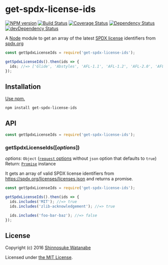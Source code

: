 # get-spdx-license-ids

[![NPM version](https://img.shields.io/npm/v/get-spdx-license-ids.svg)](https://www.npmjs.com/package/get-spdx-license-ids)
[![Build Status](https://travis-ci.org/shinnn/get-spdx-license-ids.svg?branch=master)](https://travis-ci.org/shinnn/get-spdx-license-ids)
[![Coverage Status](https://img.shields.io/coveralls/shinnn/get-spdx-license-ids.svg)](https://coveralls.io/github/shinnn/is-gist-starred?branch=master)
[![Dependency Status](https://david-dm.org/shinnn/get-spdx-license-ids.svg)](https://david-dm.org/shinnn/get-spdx-license-ids)
[![devDependency Status](https://david-dm.org/shinnn/get-spdx-license-ids/dev-status.svg)](https://david-dm.org/shinnn/get-spdx-license-ids#info=devDependencies)

A [Node](https://nodejs.org/) module to get an array of the latest [SPDX license](https://spdx.org/licenses/) identifiers from [spdx.org](https://spdx.org/)

```javascript
const getSpdxLicenseIds = require('get-spdx-license-ids');

getSpdxLicenseIds().then(ids => {
  ids; //=> ['Glide', 'Abstyles', 'AFL-1.1', 'AFL-1.2', 'AFL-2.0', 'AFL-2.1', ...]
});
```

## Installation

[Use npm.](https://docs.npmjs.com/cli/install)

```
npm install get-spdx-license-ids
```

## API

```javascript
const getSpdxLicenseIds = require('get-spdx-license-ids');
```

### getSpdxLicenseIds([*options*])

*options*: `Object` ([`request` options](https://github.com/request/request#requestoptions-callback) without `json` option that defaults to `true`)  
Return: [`Promise`](http://www.ecma-international.org/ecma-262/6.0/#sec-promise-constructor) instance

It gets an array of valid SPDX license identifiers from <https://spdx.org/licenses/licenses.json> and returns a promise.

```javascript
const getSpdxLicenseIds = require('get-spdx-license-ids');

getSpdxLicenseIds().then(ids => {
  ids.includes('MIT'); //=> true
  ids.includes('zlib-acknowledgement'); //=> true

  ids.includes('foo-bar-baz'); //=> false
});
```

## License

Copyright (c) 2016 [Shinnosuke Watanabe](https://github.com/shinnn)

Licensed under [the MIT License](./LICENSE).
